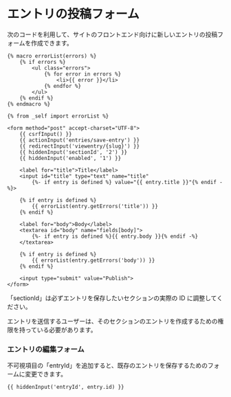 # エントリの投稿フォーム

次のコードを利用して、サイトのフロントエンド向けに新しいエントリの投稿フォームを作成できます。

```twig
{% macro errorList(errors) %}
    {% if errors %}
        <ul class="errors">
            {% for error in errors %}
                <li>{{ error }}</li>
            {% endfor %}
        </ul>
    {% endif %}
{% endmacro %}

{% from _self import errorList %}

<form method="post" accept-charset="UTF-8">
    {{ csrfInput() }}
    {{ actionInput('entries/save-entry') }}
    {{ redirectInput('viewentry/{slug}') }}
    {{ hiddenInput('sectionId', '2') }}
    {{ hiddenInput('enabled', '1') }}

    <label for="title">Title</label>
    <input id="title" type="text" name="title"
        {%- if entry is defined %} value="{{ entry.title }}"{% endif -%}>

    {% if entry is defined %}
        {{ errorList(entry.getErrors('title')) }}
    {% endif %}

    <label for="body">Body</label>
    <textarea id="body" name="fields[body]">
        {%- if entry is defined %}{{ entry.body }}{% endif -%}
    </textarea>

    {% if entry is defined %}
        {{ errorList(entry.getErrors('body')) }}
    {% endif %}

    <input type="submit" value="Publish">
</form>
```

「sectionId」は必ずエントリを保存したいセクションの実際の ID に調整してください。

エントリを送信するユーザーは、そのセクションのエントリを作成するための権限を持っている必要があります。

### エントリの編集フォーム

不可視項目の「entryId」を追加すると、既存のエントリを保存するためのフォームに変更できます。

```twig
{{ hiddenInput('entryId', entry.id) }}
```

